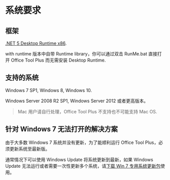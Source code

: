 # 系统要求

## 框架

[.NET 5 Desktop Runtime x86](https://dotnet.microsoft.com/download/dotnet/current/runtime).

with runtime 版本中自带 Runtime library，你可以通过双击 RunMe.bat 直接打开 Office Tool Plus 而无需安装 Desktop Runtime.

## 支持的系统

Windows 7 SP1, Windows 8, Windows 10.

Windows Server 2008 R2 SP1, Windows Server 2012 或者更高版本。

> Mac 用户请自行处理，Office Tool Plus 不支持也不可能支持 Mac OS.

## 针对 Windows 7 无法打开的解决方案

由于大多数 Windows 7 系统并没有更新，为了能顺利运行 Office Tool Plus，必须更新系统至最新版。

通常情况下可以使用 Windows Update 将系统更新到最新，如果 Windows Update 无法运行或者需要一次性更新多个系统，请[下载 Win 7 专用系统更新包](https://download.coolhub.top/Extensions/Win7_UpdatePack/)使用。
